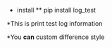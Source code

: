 * install
** pip install log_test


*This is print test log information

*You **can** custom difference style